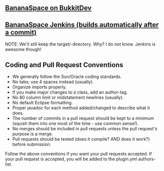 ## [BananaSpace on BukkitDev](http://dev.bukkit.org/server-mods/bananaspace/pages/)
## [BananaSpace Jenkins (builds automatically after a commit)](http://ci.chrisgward.com/job/BananaSpace/)

NOTE: We'll still keep the target/-directory. Why? I do not know. Jenkins is awesome though!

Coding and Pull Request Conventions
-----------

* We generally follow the Sun/Oracle coding standards.
* No tabs; use 4 spaces instead (usually).
* Organize imports properly.
* If you make major changes to a class, add an author-tag.
* No 80 column limit or midstatement newlines (usually).
* No default Eclipse formatting.
* Proper javadoc for each method added/changed to describe what it does.
* The number of commits in a pull request should be kept to a minimum (squish them into one most of the time - use common sense!).
* No merges should be included in pull requests unless the pull request's purpose is a merge.
* Pull requests should be tested (does it compile? AND does it work?) before submission.

Follow the above conventions if you want your pull requests accepted. If your pull request is accepted, you will be added to the plugin.yml authors-list.